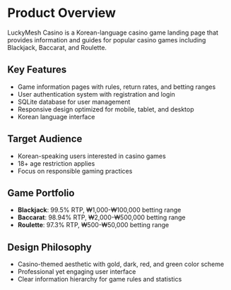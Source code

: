 # Product Overview

LuckyMesh Casino is a Korean-language casino game landing page that provides information and guides for popular casino games including Blackjack, Baccarat, and Roulette.

## Key Features

- Game information pages with rules, return rates, and betting ranges
- User authentication system with registration and login
- SQLite database for user management
- Responsive design optimized for mobile, tablet, and desktop
- Korean language interface

## Target Audience

- Korean-speaking users interested in casino games
- 18+ age restriction applies
- Focus on responsible gaming practices

## Game Portfolio

- **Blackjack**: 99.5% RTP, ₩1,000-₩100,000 betting range
- **Baccarat**: 98.94% RTP, ₩2,000-₩500,000 betting range
- **Roulette**: 97.3% RTP, ₩500-₩50,000 betting range

## Design Philosophy

- Casino-themed aesthetic with gold, dark, red, and green color scheme
- Professional yet engaging user interface
- Clear information hierarchy for game rules and statistics
